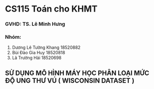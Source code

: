 # CS115 Toán cho KHMT
### GVHD: TS. Lê Minh Hưng
### Nhóm:
1. Dương Lê Tường Khang 18520882
2. Bùi Đào Gia Huy 18520818
3. Lã Trường Hải 18520698
## SỬ DỤNG MÔ HÌNH MÁY HỌC PHÂN LOẠI MỨC ĐỘ UNG THƯ VÚ ( WISCONSIN DATASET ) 
